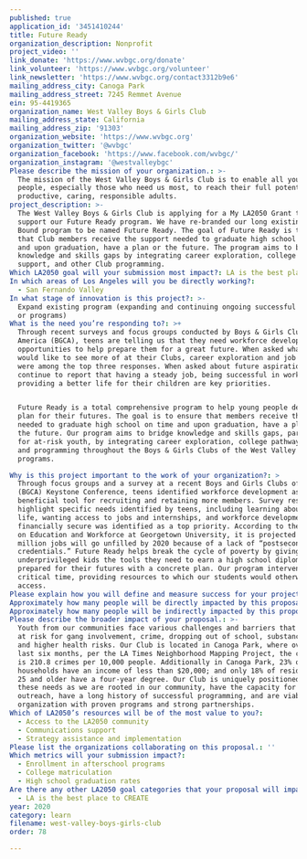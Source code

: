 ```yaml
---
published: true
application_id: '3451410244'
title: Future Ready
organization_description: Nonprofit
project_video: ''
link_donate: 'https://www.wvbgc.org/donate'
link_volunteer: 'https://www.wvbgc.org/volunteer'
link_newsletter: 'https://www.wvbgc.org/contact3312b9e6'
mailing_address_city: Canoga Park
mailing_address_street: 7245 Remmet Avenue
ein: 95-4419365
organization_name: West Valley Boys & Girls Club
mailing_address_state: California
mailing_address_zip: '91303'
organization_website: 'https://www.wvbgc.org'
organization_twitter: '@wvbgc'
organization_facebook: 'https://www.facebook.com/wvbgc/'
organization_instagram: '@westvalleybgc'
Please describe the mission of your organization.: >-
  The mission of the West Valley Boys & Girls Club is to enable all young
  people, especially those who need us most, to reach their full potential as
  productive, caring, responsible adults. 
project_description: >-
  The West Valley Boys & Girls Club is applying for a My LA2050 Grant to help
  support our Future Ready program. We have re-branded our long existing College
  Bound program to be named Future Ready. The goal of Future Ready is to ensure
  that Club members receive the support needed to graduate high school on time
  and upon graduation, have a plan or the future. The program aims to bridge
  knowledge and skills gaps by integrating career exploration, college pathway
  support, and other Club programming.
Which LA2050 goal will your submission most impact?: LA is the best place to LEARN
In which areas of Los Angeles will you be directly working?:
  - San Fernando Valley
In what stage of innovation is this project?: >-
  Expand existing program (expanding and continuing ongoing successful projects
  or programs)
What is the need you’re responding to?: >+
  Through recent surveys and focus groups conducted by Boys & Girls Clubs of
  America (BGCA), teens are telling us that they need workforce development
  opportunities to help prepare them for a great future. When asked what they
  would like to see more of at their Clubs, career exploration and job readiness
  were among the top three responses. When asked about future aspirations, teens
  continue to report that having a steady job, being successful in work, and
  providing a better life for their children are key priorities.


  Future Ready is a total comprehensive program to help young people develop a
  plan for their futures. The goal is to ensure that members receive the support
  needed to graduate high school on time and upon graduation, have a plan for
  the future. Our program aims to bridge knowledge and skills gaps, particularly
  for at-risk youth, by integrating career exploration, college pathway support,
  and programming throughout the Boys & Girls Clubs of the West Valley's
  programs.

Why is this project important to the work of your organization?: >
  Through focus groups and a survey at a recent Boys and Girls Clubs of America
  (BGCA) Keystone Conference, teens identified workforce development as a
  beneficial tool for recruiting and retaining more members. Survey results
  highlight specific needs identified by teens, including learning about college
  life, wanting access to jobs and internships, and workforce development. Being
  financially secure was identified as a top priority. According to the Center
  on Education and Workforce at Georgetown University, it is projected that 5
  million jobs will go unfilled by 2020 because of a lack of “postsecondary
  credentials.” Future Ready helps break the cycle of poverty by giving
  underprivileged kids the tools they need to earn a high school diploma and be
  prepared for their futures with a concrete plan. Our program intervenes at a
  critical time, providing resources to which our students would otherwise lack
  access.
Please explain how you will define and measure success for your project.: "The focus of Future Ready is to ensure that our teen Club members have a plan after high school, whether it be going to college, learning trade or going right into the workforce.  While going to college has statistically proven to be a strong foundation for future careers, many of our youth feel that college is not for them and aspire to explore other avenues to a successful future.  Our vision for this initiative is to promote the development of critical employment skills among our youth through research-informed youth development practice, training and experiential learning opportunities that lead to first-job readiness and a plan for pursuing postsecondary education and/or career aspirations.  We are uniquely positioned to impact the development of America’s future workforce through targeted education, training and a pathway-driven youth programming.  \n\nGoals for Future Ready are:\n*\t95% of participants will be at grade level proficiency or better in basic academic skills\n*\t100% of 8th grade participants will successfully transition into high school\n*\t90% of senior participants will graduate from high school\n*\t75% of senior participants will enroll in college\n*\t80% of senior participants will apply for financial aid\n*\t90% of senior participants will have a completed resume and cover letter\n*\t90% of senior participants will have participated in a mock interview\n*\t95% of senior participants will have a plan towards their goal\n\nExpected outcomes are:\n*\tParticipants will have a better understanding of how their interests, skills and talents play a role in their career exploration and planning.\n*\tParticipants will have a plan for their futures.\n*\tParticipants will have a change in behaviors and attitudes towards college and planning for a career.\n*\tParents will have a better understanding of how to support their children and their futures."
Approximately how many people will be directly impacted by this proposal?: '1142'
Approximately how many people will be indirectly impacted by this proposal?: '2284'
Please describe the broader impact of your proposal.: >-
  Youth from our communities face various challenges and barriers that put them
  at risk for gang involvement, crime, dropping out of school, substance abuse,
  and higher health risks. Our Club is located in Canoga Park, where over the
  last six months, per the LA Times Neighborhood Mapping Project, the crime rate
  is 210.8 crimes per 10,000 people. Additionally in Canoga Park, 23% of
  households have an income of less than $20,000; and only 18% of residents age
  25 and older have a four-year degree. Our Club is uniquely positioned to meet
  these needs as we are rooted in our community, have the capacity for youth
  outreach, have a long history of successful programming, and are viable
  organization with proven programs and strong partnerships.
Which of LA2050’s resources will be of the most value to you?:
  - Access to the LA2050 community
  - Communications support
  - Strategy assistance and implementation
Please list the organizations collaborating on this proposal.: ''
Which metrics will your submission impact?:
  - Enrollment in afterschool programs
  - College matriculation
  - High school graduation rates
Are there any other LA2050 goal categories that your proposal will impact?:
  - LA is the best place to CREATE
year: 2020
category: learn
filename: west-valley-boys-girls-club
order: 78

---
```

